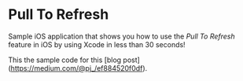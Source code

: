 # Pull To Refresh

Sample iOS application that shows you how to use the *Pull To Refresh* feature in iOS by using Xcode in less than 30 seconds!

This the sample code for this [blog post] (https://medium.com/@pj_/ef884520f0df).
